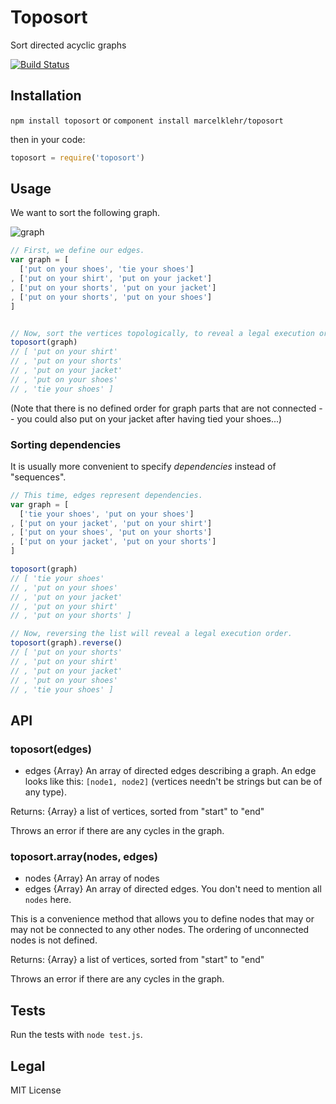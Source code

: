 # Toposort

Sort directed acyclic graphs

[![Build Status](https://travis-ci.org/marcelklehr/toposort.png)](https://travis-ci.org/marcelklehr/toposort)

## Installation

`npm install toposort` or `component install marcelklehr/toposort`  

then in your code:

```js
toposort = require('toposort')
```

## Usage

We want to sort the following graph.

![graph](https://cdn.rawgit.com/marcelklehr/toposort/8b14e9fd/graph.svg)

```js
// First, we define our edges.
var graph = [
  ['put on your shoes', 'tie your shoes']
, ['put on your shirt', 'put on your jacket']
, ['put on your shorts', 'put on your jacket']
, ['put on your shorts', 'put on your shoes']
]


// Now, sort the vertices topologically, to reveal a legal execution order.
toposort(graph)
// [ 'put on your shirt'
// , 'put on your shorts'
// , 'put on your jacket'
// , 'put on your shoes'
// , 'tie your shoes' ]
```

(Note that there is no defined order for graph parts that are not connected
 -- you could also put on your jacket after having tied your shoes...)

### Sorting dependencies

It is usually more convenient to specify *dependencies* instead of "sequences".

```js
// This time, edges represent dependencies.
var graph = [
  ['tie your shoes', 'put on your shoes']
, ['put on your jacket', 'put on your shirt']
, ['put on your shoes', 'put on your shorts']
, ['put on your jacket', 'put on your shorts']
]

toposort(graph) 
// [ 'tie your shoes'
// , 'put on your shoes'
// , 'put on your jacket'
// , 'put on your shirt'
// , 'put on your shorts' ]

// Now, reversing the list will reveal a legal execution order.
toposort(graph).reverse() 
// [ 'put on your shorts'
// , 'put on your shirt'
// , 'put on your jacket'
// , 'put on your shoes'
// , 'tie your shoes' ]
```

## API

### toposort(edges)

+ edges {Array} An array of directed edges describing a graph. An edge looks like this: `[node1, node2]` (vertices needn't be strings but can be of any type).

Returns: {Array} a list of vertices, sorted from "start" to "end"

Throws an error if there are any cycles in the graph.

### toposort.array(nodes, edges)

+ nodes {Array} An array of nodes
+ edges {Array} An array of directed edges. You don't need to mention all `nodes` here.

This is a convenience method that allows you to define nodes that may or may not be connected to any other nodes. The ordering of unconnected nodes is not defined.

Returns: {Array} a list of vertices, sorted from "start" to "end"

Throws an error if there are any cycles in the graph.

## Tests

Run the tests with `node test.js`.

## Legal

MIT License
